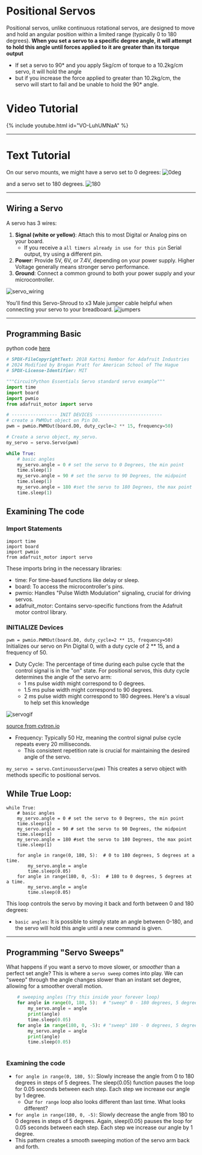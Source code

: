 # Positional Servos

Positional servos, unlike continuous rotational servos, are designed to move and hold an angular position within a limited range (typically 0 to 180 degrees). **When you set a servo to a specific degree angle, it will attempt to hold this angle until forces applied to it are greater than its torque output**
* If set a servo to 90* and you apply 5kg/cm of torque to a 10.2kg/cm servo, it will hold the angle
* but if you increase the force applied to greater than 10.2kg/cm, the servo will start to fail and be unable to hold the 90* angle. 

# Video Tutorial

{% include youtube.html id="VO-LuhUMNaA" %}

***

# Text Tutorial

On our servo mounts, we might have a servo set to 0 degrees:
![0deg](pos_0.jpeg)

and a servo set to 180 degrees. 
![180](pos_180.jpeg)

---

## Wiring a Servo

A servo has 3 wires:
1. **Signal (white or yellow)**: Attach this to most Digital or Analog pins on your board.
    * If you receive a `all timers already in use for this pin` Serial output, try using a different pin.
2. **Power**: Provide 5V, 6V, or 7.4V, depending on your power supply. Higher Voltage generally means stronger servo performance.
3. **Ground**: Connect a common ground to both your power supply and your microcontroller.

![servo_wiring](servo_wriring_breadboard.png)

You'll find this Servo-Shroud to x3 Male jumper cable helpful when connecting your servo to your breadboard. 
![jumpers](jumper.jpg)

---

## Programming Basic 

python code [here](pos_servo_high_level.py)

```python
# SPDX-FileCopyrightText: 2018 Kattni Rembor for Adafruit Industries
# 2024 Modified by Brogan Pratt for American School of The Hague
# SPDX-License-Identifier: MIT

"""CircuitPython Essentials Servo standard servo example"""
import time
import board
import pwmio
from adafruit_motor import servo

# ----------------- INIT DEVICES -------------------------
# create a PWMOut object on Pin D0.
pwm = pwmio.PWMOut(board.D0, duty_cycle=2 ** 15, frequency=50)

# Create a servo object, my_servo.
my_servo = servo.Servo(pwm)

while True:
    # basic angles
    my_servo.angle = 0 # set the servo to 0 Degrees, the min point
    time.sleep(1)
    my_servo.angle = 90 # set the servo to 90 Degrees, the midpoint
    time.sleep(1)
    my_servo.angle = 180 #set the servo to 180 Degrees, the max point
    time.sleep(1)


```

## Examining The code

### Import Statements
```
import time
import board
import pwmio
from adafruit_motor import servo
```

These imports bring in the necessary libraries:

* time: For time-based functions like delay or sleep.
* board: To access the microcontroller's pins.
* pwmio: Handles "Pulse Width Modulation" signaling, crucial for driving servos.
* adafruit_motor: Contains servo-specific functions from the Adafruit motor control library.


### INITIALIZE Devices

`pwm = pwmio.PWMOut(board.D0, duty_cycle=2 ** 15, frequency=50)` 
Initializes our servo on Pin Digital 0, with a duty cycle of 2 ** 15, and a frequency of 50. 
* Duty Cycle: The percentage of time during each pulse cycle that the control signal is in the "on" state. For positional servos, this duty cycle determines the angle of the servo arm:
    * 1 ms pulse width might correspond to 0 degrees.
    * 1.5 ms pulse width might correspond to 90 degrees.
    * 2 ms pulse width might correspond to 180 degrees.
Here's a visual to help set this knowledge

![servogif](Servo_Animation-1192063082.gif)

[source from cytron.io](https://static.cytron.io/image/tutorial/controlling-servo-via-android-smartphone/Servo_Animation.gif)

* Frequency: Typically 50 Hz, meaning the control signal pulse cycle repeats every 20 milliseconds. 
    * This consistent repetition rate is crucial for maintaining the desired angle of the servo.


`my_servo = servo.ContinuousServo(pwm)` 
This creates a servo object with methods specific to positional servos.


## While True Loop:
```
while True:
    # basic angles
    my_servo.angle = 0 # set the servo to 0 Degrees, the min point
    time.sleep(1)
    my_servo.angle = 90 # set the servo to 90 Degrees, the midpoint
    time.sleep(1)
    my_servo.angle = 180 #set the servo to 180 Degrees, the max point
    time.sleep(1)

    for angle in range(0, 180, 5):  # 0 to 180 degrees, 5 degrees at a time.
        my_servo.angle = angle
        time.sleep(0.05)
    for angle in range(180, 0, -5):  # 180 to 0 degrees, 5 degrees at a time.
        my_servo.angle = angle
        time.sleep(0.05)
```
This loop controls the servo by moving it back and forth between 0 and 180 degrees:
* `basic angles`: It is possible to simply state an angle between 0-180, and the servo will hold this angle until a new command is given. 

---

## Programming "Servo Sweeps"

What happens if you want a servo to move slower, or *smoother* than a perfect set angle? This is where a `servo sweep` comes into play. We can "sweep" through the angle changes slower than an instant set degree, allowing for a smoother overall motion. 

```python
    # sweeping angles (Try this inside your forever loop)
    for angle in range(0, 180, 5):  # "sweep" 0 - 180 degrees, 5 degrees at a time.
        my_servo.angle = angle
        print(angle)
        time.sleep(0.05)
    for angle in range(180, 0, -5): # "sweep" 180 - 0 degrees, 5 degrees at a time.
        my_servo.angle = angle
        print(angle)
        time.sleep(0.05)
      

```

### Examining the code 
* `for angle in range(0, 180, 5)`: Slowly increase the angle from 0 to 180 degrees in steps of 5 degrees. The sleep(0.05) function pauses the loop for 0.05 seconds between each step. Each step we increase our angle by 1 degree. 
    * Our `for range` loop also looks different than last time. What looks different? 
* `for angle in range(180, 0, -5)`: Slowly decrease the angle from 180 to 0 degrees in steps of 5 degrees. Again, sleep(0.05) pauses the loop for 0.05 seconds between each step. Each step we increase our angle by 1 degree. 
* This pattern creates a smooth sweeping motion of the servo arm back and forth. 